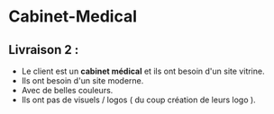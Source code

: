 # Cabinet-Medical

## Livraison 2 :

* Le client est un **cabinet médical** et ils ont besoin d'un site vitrine.
* Ils ont besoin d'un site moderne.
* Avec de belles couleurs.
* Ils ont pas de visuels / logos ( du coup création de leurs logo ).
